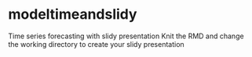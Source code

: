 # modeltimeandslidy
Time series forecasting with slidy presentation
Knit the RMD and change the working directory to create your slidy presentation
